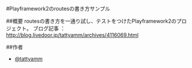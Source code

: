 #Playframework2のroutesの書き方サンプル

##概要
routesの書き方を一通り試し、テストをつけたPlayframework2のプロジェクト。
ブログ記事 ： http://blog.livedoor.jp/tattyamm/archives/4116069.html

##作者
* [@tattyamm](https://twitter.com/tattyamm)
